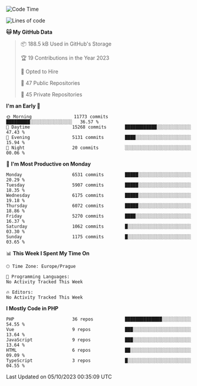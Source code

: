 <!--START_SECTION:waka-->
![Code Time](http://img.shields.io/badge/Code%20Time-1%2C583%20hrs%2058%20mins-blue)

![Lines of code](https://img.shields.io/badge/From%20Hello%20World%20I%27ve%20Written-10.5%20million%20lines%20of%20code-blue)

**🐱 My GitHub Data** 

> 📦 188.5 kB Used in GitHub's Storage 
 > 
> 🏆 19 Contributions in the Year 2023
 > 
> 💼 Opted to Hire
 > 
> 📜 47 Public Repositories 
 > 
> 🔑 45 Private Repositories 
 > 
**I'm an Early 🐤** 

```text
🌞 Morning                11773 commits       █████████░░░░░░░░░░░░░░░░   36.57 % 
🌆 Daytime                15268 commits       ████████████░░░░░░░░░░░░░   47.43 % 
🌃 Evening                5131 commits        ████░░░░░░░░░░░░░░░░░░░░░   15.94 % 
🌙 Night                  20 commits          ░░░░░░░░░░░░░░░░░░░░░░░░░   00.06 % 
```
📅 **I'm Most Productive on Monday** 

```text
Monday                   6531 commits        █████░░░░░░░░░░░░░░░░░░░░   20.29 % 
Tuesday                  5907 commits        █████░░░░░░░░░░░░░░░░░░░░   18.35 % 
Wednesday                6175 commits        █████░░░░░░░░░░░░░░░░░░░░   19.18 % 
Thursday                 6072 commits        █████░░░░░░░░░░░░░░░░░░░░   18.86 % 
Friday                   5270 commits        ████░░░░░░░░░░░░░░░░░░░░░   16.37 % 
Saturday                 1062 commits        █░░░░░░░░░░░░░░░░░░░░░░░░   03.30 % 
Sunday                   1175 commits        █░░░░░░░░░░░░░░░░░░░░░░░░   03.65 % 
```


📊 **This Week I Spent My Time On** 

```text
🕑︎ Time Zone: Europe/Prague

💬 Programming Languages: 
No Activity Tracked This Week

🔥 Editors: 
No Activity Tracked This Week
```

**I Mostly Code in PHP** 

```text
PHP                      36 repos            ██████████████░░░░░░░░░░░   54.55 % 
Vue                      9 repos             ███░░░░░░░░░░░░░░░░░░░░░░   13.64 % 
JavaScript               9 repos             ███░░░░░░░░░░░░░░░░░░░░░░   13.64 % 
HTML                     6 repos             ██░░░░░░░░░░░░░░░░░░░░░░░   09.09 % 
TypeScript               3 repos             █░░░░░░░░░░░░░░░░░░░░░░░░   04.55 % 
```




 Last Updated on 05/10/2023 00:35:09 UTC
<!--END_SECTION:waka-->
<!--
**AlexKratky/AlexKratky** is a ✨ _special_ ✨ repository because its `README.md` (this file) appears on your GitHub profile.

Here are some ideas to get you started:

- 🔭 I’m currently working on ...
- 🌱 I’m currently learning ...
- 👯 I’m looking to collaborate on ...
- 🤔 I’m looking for help with ...
- 💬 Ask me about ...
- 📫 How to reach me: ...
- 😄 Pronouns: ...
- ⚡ Fun fact: ...
-->
